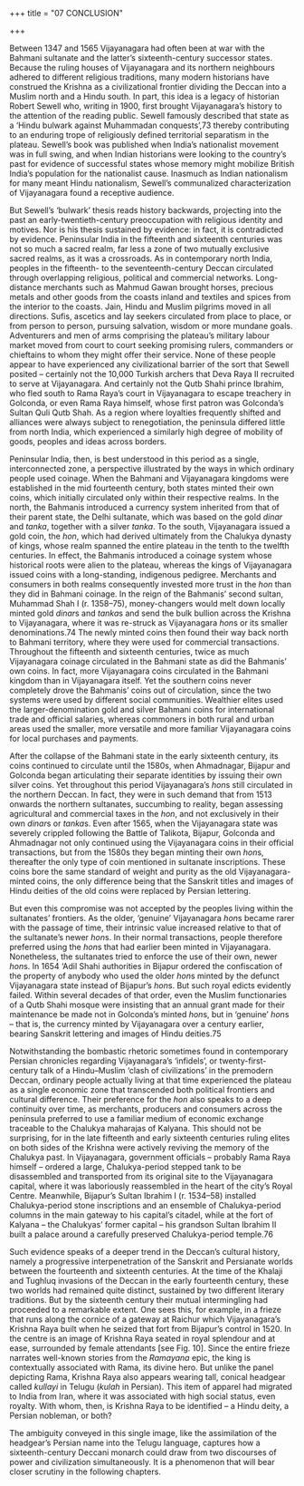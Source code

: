 +++
title = "07 CONCLUSION"

+++

Between 1347 and 1565 Vijayanagara had often been at war with the Bahmani sultanate and the latter’s sixteenth-century successor states. Because the ruling houses of Vijayanagara and its northern neighbours adhered to different religious traditions, many modern historians have construed the Krishna as a civilizational frontier dividing the Deccan into a Muslim north and a Hindu south. In part, this idea is a legacy of historian Robert Sewell who, writing in 1900, first brought Vijayanagara’s history to the attention of the reading public. Sewell famously described that state as a ‘Hindu bulwark against Muhammadan conquests’,73 thereby contributing to an enduring trope of religiously defined territorial separatism in the plateau. Sewell’s book was published when India’s nationalist movement was in full swing, and when Indian historians were looking to the country’s past for evidence of successful states whose memory might mobilize British India’s population for the nationalist cause. Inasmuch as Indian nationalism for many meant Hindu nationalism, Sewell’s communalized characterization of Vijayanagara found a receptive audience.

But Sewell’s ‘bulwark’ thesis reads history backwards, projecting into the past an early-twentieth-century preoccupation with religious identity and motives. Nor is his thesis sustained by evidence: in fact, it is contradicted by evidence. Peninsular India in the fifteenth and sixteenth centuries was not so much a sacred realm, far less a zone of two mutually exclusive sacred realms, as it was a crossroads. As in contemporary north India, peoples in the fifteenth- to the seventeenth-century Deccan circulated through overlapping religious, political and commercial networks. Long-distance merchants such as Mahmud Gawan brought horses, precious metals and other goods from the coasts inland and textiles and spices from the interior to the coasts. Jain, Hindu and Muslim pilgrims moved in all directions. Sufis, ascetics and lay seekers circulated from place to place, or from person to person, pursuing salvation, wisdom or more mundane goals. Adventurers and men of arms comprising the plateau’s military labour market moved from court to court seeking promising rulers, commanders or chieftains to whom they might offer their service. None of these people appear to have experienced any civilizational barrier of the sort that Sewell posited – certainly not the 10,000 Turkish archers that Deva Raya II recruited to serve at Vijayanagara. And certainly not the Qutb Shahi prince Ibrahim, who fled south to Rama Raya’s court in Vijayanagara to escape treachery in Golconda, or even Rama Raya himself, whose first patron was Golconda’s Sultan Quli Qutb Shah. As a region where loyalties frequently shifted and alliances were always subject to renegotiation, the peninsula differed little from north India, which experienced a similarly high degree of mobility of goods, peoples and ideas across borders.

Peninsular India, then, is best understood in this period as a single, interconnected zone, a perspective illustrated by the ways in which ordinary people used coinage. When the Bahmani and Vijayanagara kingdoms were established in the mid fourteenth century, both states minted their own coins, which initially circulated only within their respective realms. In the north, the Bahmanis introduced a currency system inherited from that of their parent state, the Delhi sultanate, which was based on the gold *dinar* and *tanka*, together with a silver *tanka*. To the south, Vijayanagara issued a gold coin, the *hon*, which had derived ultimately from the Chalukya dynasty of kings, whose realm spanned the entire plateau in the tenth to the twelfth centuries. In effect, the Bahmanis introduced a coinage system whose historical roots were alien to the plateau, whereas the kings of Vijayanagara issued coins with a long-standing, indigenous pedigree. Merchants and consumers in both realms consequently invested more trust in the *hon* than they did in Bahmani coinage. In the reign of the Bahmanis’ second sultan, Muhammad Shah I \(r. 1358–75\), money-changers would melt down locally minted gold *dinar*s and *tanka*s and send the bulk bullion across the Krishna to Vijayanagara, where it was re-struck as Vijayanagara *hon*s or its smaller denominations.74 The newly minted coins then found their way back north to Bahmani territory, where they were used for commercial transactions. Throughout the fifteenth and sixteenth centuries, twice as much Vijayanagara coinage circulated in the Bahmani state as did the Bahmanis’ own coins. In fact, more Vijayanagara coins circulated in the Bahmani kingdom than in Vijayanagara itself. Yet the southern coins never completely drove the Bahmanis’ coins out of circulation, since the two systems were used by different social communities. Wealthier elites used the larger-denomination gold and silver Bahmani coins for international trade and official salaries, whereas commoners in both rural and urban areas used the smaller, more versatile and more familiar Vijayanagara coins for local purchases and payments.

After the collapse of the Bahmani state in the early sixteenth century, its coins continued to circulate until the 1580s, when Ahmadnagar, Bijapur and Golconda began articulating their separate identities by issuing their own silver coins. Yet throughout this period Vijayanagara’s *hon*s still circulated in the northern Deccan. In fact, they were in such demand that from 1513 onwards the northern sultanates, succumbing to reality, began assessing agricultural and commercial taxes in the *hon*, and not exclusively in their own *dinar*s or *tanka*s. Even after 1565, when the Vijayanagara state was severely crippled following the Battle of Talikota, Bijapur, Golconda and Ahmadnagar not only continued using the Vijayanagara coins in their official transactions, but from the 1580s they began minting their own *hon*s, thereafter the only type of coin mentioned in sultanate inscriptions. These coins bore the same standard of weight and purity as the old Vijayanagara-minted coins, the only difference being that the Sanskrit titles and images of Hindu deities of the old coins were replaced by Persian lettering.

But even this compromise was not accepted by the peoples living within the sultanates’ frontiers. As the older, ‘genuine’ Vijayanagara *hon*s became rarer with the passage of time, their intrinsic value increased relative to that of the sultanate’s newer *hon*s. In their normal transactions, people therefore preferred using the *hon*s that had earlier been minted in Vijayanagara. Nonetheless, the sultanates tried to enforce the use of their own, newer *hon*s. In 1654 ‘Adil Shahi authorities in Bijapur ordered the confiscation of the property of anybody who used the older *hon*s minted by the defunct Vijayanagara state instead of Bijapur’s *hon*s. But such royal edicts evidently failed. Within several decades of that order, even the Muslim functionaries of a Qutb Shahi mosque were insisting that an annual grant made for their maintenance be made not in Golconda’s minted *hon*s, but in ‘genuine’ *hon*s – that is, the currency minted by Vijayanagara over a century earlier, bearing Sanskrit lettering and images of Hindu deities.75

Notwithstanding the bombastic rhetoric sometimes found in contemporary Persian chronicles regarding Vijayanagara’s ‘infidels’, or twenty-first-century talk of a Hindu–Muslim ‘clash of civilizations’ in the premodern Deccan, ordinary people actually living at that time experienced the plateau as a single economic zone that transcended both political frontiers and cultural difference. Their preference for the *hon* also speaks to a deep continuity over time, as merchants, producers and consumers across the peninsula preferred to use a familiar medium of economic exchange traceable to the Chalukya maharajas of Kalyana. This should not be surprising, for in the late fifteenth and early sixteenth centuries ruling elites on both sides of the Krishna were actively reviving the memory of the Chalukya past. In Vijayanagara, government officials – probably Rama Raya himself – ordered a large, Chalukya-period stepped tank to be disassembled and transported from its original site to the Vijayanagara capital, where it was laboriously reassembled in the heart of the city’s Royal Centre. Meanwhile, Bijapur’s Sultan Ibrahim I \(r. 1534–58\) installed Chalukya-period stone inscriptions and an ensemble of Chalukya-period columns in the main gateway to his capital’s citadel, while at the fort of Kalyana – the Chalukyas’ former capital – his grandson Sultan Ibrahim II built a palace around a carefully preserved Chalukya-period temple.76

Such evidence speaks of a deeper trend in the Deccan’s cultural history, namely a progressive interpenetration of the Sanskrit and Persianate worlds between the fourteenth and sixteenth centuries. At the time of the Khalaji and Tughluq invasions of the Deccan in the early fourteenth century, these two worlds had remained quite distinct, sustained by two different literary traditions. But by the sixteenth century their mutual intermingling had proceeded to a remarkable extent. One sees this, for example, in a frieze that runs along the cornice of a gateway at Raichur which Vijayanagara’s Krishna Raya built when he seized that fort from Bijapur’s control in 1520. In the centre is an image of Krishna Raya seated in royal splendour and at ease, surrounded by female attendants \[see Fig. 10\]. Since the entire frieze narrates well-known stories from the *Ramayana* epic, the king is contextually associated with Rama, its divine hero. But unlike the panel depicting Rama, Krishna Raya also appears wearing tall, conical headgear called *kullayi* in Telugu \(*kulah* in Persian\). This item of apparel had migrated to India from Iran, where it was associated with high social status, even royalty. With whom, then, is Krishna Raya to be identified – a Hindu deity, a Persian nobleman, or both?

The ambiguity conveyed in this single image, like the assimilation of the headgear’s Persian name into the Telugu language, captures how a sixteenth-century Deccani monarch could draw from two discourses of power and civilization simultaneously. It is a phenomenon that will bear closer scrutiny in the following chapters.



